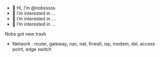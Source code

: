 - 👋 Hi, I’m @nobsssss
- 👀 I’m interested in ...
- 👀 I’m interested in ...
- 👀 I’m interested in ... 

Nobs got new trash

- Network : router, gateway, nac, nat, firwall, isp, modem, dsl, access point, edge switch 
